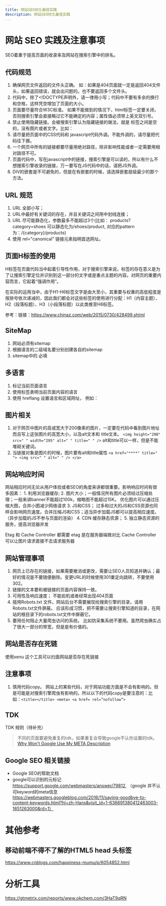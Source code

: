 ```yaml
---
title: 网站SEO优化最佳实践
description: 网站SEO优化最佳实践
...
```


# 网站 SEO 实践及注意事项
SEO着重于提高页面的收录率及网站在搜索引擎中的排名。
## 代码规范
1.	确保网页文件返回的文件头正确。 如：如果是404页面就一定是返回404文件头，如果返回错误，就会出问题的。也不要返回多个文件头。
2.	代码中，除了<!DOCTYPE声明外，请一律用小写；代码中不要有多余的换行和空格，这样凭空增加了页面的大小。
3.	页面要尽量符合W3C标准。 如果不能做到的情况下，html标签一定要关闭，否则搜索引擎会直接略过它不能确定的内容；属性值必须带上英文双引号。
4.	禁止使用隐藏链接。会被搜索引擎认为隐藏链接的做法，就是 <a>标签之间是空的，没有图片或者文字。比如：<a href="****"></a>
5.	请尽量把页面中的CSS代码和 javascript代码外调。不能外调的，请尽量把代码往下挪。
6.	一个网页中所有的链接都要尽量用绝对路径，除非影响性能或者一定需要用相对路径不可。
7.	页面代码中，写在javascript中的链接，搜索引擎是可以读的，所以有什么不想搜索引擎收录的链接，万一要写在JS代码中的话，请把JS外调。
8.	DIV的嵌套是不可避免的，但是在有嵌套的时候，请选择嵌套层级最少的那个方法。

##  URL 规范
1.	URL 全部小写；
2.	URL中最好有关键词的存在，并且关键词之间用中划线连接；
3.	URL 尽可能静态化，参数最多不能超过3个(比如： products?category=shoes 可以静态化为/shoes/product, 对应的pattern为：/{category}/products)
4.	使用 rel="canonical" 链接元素指明首选网址。

## 页面H标签的使用
H标签在页面代码当中起着引导性作用，对于搜索引擎来说，标签的存在意义是为了让搜索引擎定位并识别到这一部分的文字或是重点主题的内容。对网页的重要内容而言，它起着“强调作用”。 
 
 在实际的运用当中，由于H1-H6标签文字是由大至小，其重要与权重的高低程度是按排号依次递减的，因此我们都会对这些标签的使用进行分配：H1（内容主题）、H2（段落标题）、H3（小段落标题）以此类推至H6标签。 

参考：链接：https://www.chinaz.com/web/2015/0730/428499.shtml 

## SiteMap
1.	网站必须有sitemap
2.	根据语言的二级域名要分别创建各自的sitemap
3.	sitemap中的<urlset> <url> <loc> 必填

## 多语言
1.	<html lang="en"> 标记当前页面语言
2.	使用标签表明当前页面内容的语言 <meta http-equiv="content-language" content="pt" />
3.	使用 hreflang 设置语言和区域网址， 例如：
<link rel="alternate" hreflang="en" href="https://www.okchem.com/" />
<link rel="alternate" hreflang="es" href="https://es.okchem.com/" />
<link rel="alternate" hreflang="pt" href="https://pt.okchem.com/" />

## 图片相关 ##
1.	对于网页中图片的高或宽大于200像素的图片，一定要在代码中看到图片地址而且写上这张图片的高宽大小，以及alt文本和 title文本。 `<img height="290" src=" " width="295" alt=" " title=" " />` alt和title可以一样，但是不能堆砌关键词。
2.	当链接对象是图片的时候，图片要有alt和title属性 `<a href="****" title=" "> <img src=" " alt=" " /> </a>`

## 网站响应时间
网站相应时间无论从用户体验或者SEO的角度来讲都很重要。影响响应时间有很多因素： 1. 利用浏览器缓存;
2. 图片大小；一般情况所有图片必须经过压缩处理；一般来讲banner不能超过100k，缩略图不能超过15K。 优化图片可以通过压缩大图，合并小图减少网络请求 3. JS和CSS； 过多和过大的JS和CSS资源也同样会影响网页速度。合并压缩JS和CSS；适当异步加载JS都可以提高相应速度。（异步加载的JS不参与页面的渲染） 4. CDN 缓存静态资源； 5. 独立静态资源的服务，提高浏览器并发

Etag  和 Cache Controller 都需要
etag 是在服务器端做对比
Cache Controller 可以让图片请求直接不去请求服务器
## 网站管理事项 ##
1.	网页上已存在的链接，如果需要撤消或更改，需要让SEO人员知道并确认；最好的情况是不要随便删除。变更URL的时候使用301重定向跳转，不要使用302。
2.	链接的文本要和被链接的页面内容保持一致。
3.	可用性及响应速度； 不能宕机或者经常出现404页面
4.	擅用Robots.txt 文件。网站后台不需要展现给搜索引擎的目录，请用Robots.txt文件屏蔽。 应该形成习惯，把不需要让搜索引擎知道的目录，在网站的根目录下的robots.txt文件中屏蔽它。
5.	要用任何阻止大量爬虫访问的系统。 比如防采集系统不要用。虽然爬虫确实占了很大一部分的带宽，但是是有价值的。

## 网站是否存在死链
使用xenu 这个工具可以扫面网站是否存在死链接

## 注意事项
1.	慎用代码copy。 网站上的某些代码，对于网站功能方面是不会有影响的。但是可能是对搜索引擎爬虫有影响的。所以以下的代码copy是要注意的：比如：`<title></title> <meta> <a href= rel=”nofollow”>`

## TDK
TDK 规则（待补充）
> 不同的页面要避免重复的tdk，如果重复会导致google不认你设置的tdk。 [Why Won't Google Use My META Description](https://moz.com/blog/why-wont-google-use-my-meta-description)

## Google SEO 相关链接
* Google SEO的帮助文档
* google可以识别的元标记 https://support.google.com/webmasters/answer/79812, （google 并不认可keyword的meta信息 https://webmasters.googleblog.com/2016/11/saying-goodbye-to-content-keywords.html?hl=zh-Hans&visit_id=1-636691380412463003-1651263000&rd=1）



# 其他参考

## 移动前端不得不了解的HTML5 head 头标签 

https://www.cnblogs.com/happiness-mumu/p/6054852.html

# 分析工具
https://gtmetrix.com/reports/www.okchem.com/3HaT9qRN